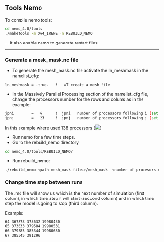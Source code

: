 ## Tools Nemo

To compile nemo tools:

```bash
cd nemo_4.0/tools
./maketools -m X64_IRENE -n REBUILD_NEMO
```

... it also enable nemo to generate restart files.

---
### Generate a mesk_mask.nc file

- To generate the mesh_mask.nc file activate the ln_meshmask in the namelist_cfg:
```bash
ln_meshmask = .true.   !   =T create a mesh file
```
- In the Massively Parallel Processing section of the namelist_cfg file, change the processors number for the rows and colums as in the example:
```bash
jpni        =   6      !  jpni   number of processors following i (set automatically if < 1)
jpnj        =   23     !  jpnj   number of processors following j (set automatically if < 1)
```

In this example where used 138 processors (<img src="https://render.githubusercontent.com/render/math?math=6 \times 23=138">)

- Run nemo for a few time steps.
- Go to the rebuild_nemo directory
```bash
cd nemo_4.0/tools/REBUILD_NEMO/
```
- Run rebuild_nemo:
```bash
./rebuild_nemo <path mesh_mask files>/mesh_mask  <number of procesors used to run nemo>
```

### Change time step between runs

The .md file will show us which is the next number of simulation (first colum), in which time
step it will start (seccond column) and in which time step the model is going to stop
(third column).

Example:
```bash
64 367873 373632 19980430
65 373633 379584 19980531
66 379585 385344 19980630
67 385345 391296
```

